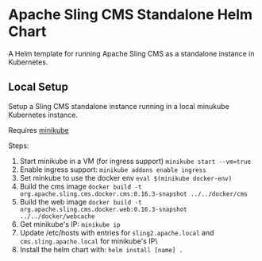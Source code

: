 <!--/*~~~~~~~~~~~~~~~~~~~~~~~~~~~~~~~~~~~~~~~~~~~~~~~~~~~~~~~~~~~~~~~~~~~~~~~~~~
  ~ Licensed to the Apache Software Foundation (ASF) under one
  ~ or more contributor license agreements.  See the NOTICE file
  ~ distributed with this work for additional information
  ~ regarding copyright ownership.  The ASF licenses this file
  ~ to you under the Apache License, Version 2.0 (the
  ~ "License"); you may not use this file except in compliance
  ~ with the License.  You may obtain a copy of the License at
  ~
  ~   http://www.apache.org/licenses/LICENSE-2.0
  ~
  ~ Unless required by applicable law or agreed to in writing,
  ~ software distributed under the License is distributed on an
  ~ "AS IS" BASIS, WITHOUT WARRANTIES OR CONDITIONS OF ANY
  ~ KIND, either express or implied.  See the License for the
  ~ specific language governing permissions and limitations
  ~ under the License.
  ~~~~~~~~~~~~~~~~~~~~~~~~~~~~~~~~~~~~~~~~~~~~~~~~~~~~~~~~~~~~~~~~~~~~~~~~~*/-->

# Apache Sling CMS Standalone Helm Chart

A Helm template for running Apache Sling CMS as a standalone instance in Kubernetes.

## Local Setup

Setup a Sling CMS standalone instance running in a local minukube Kubernetes instance. 

Requires [minikube](https://minikube.sigs.k8s.io/docs/start/)

Steps: 

 1. Start minikube in a VM (for ingress support) `minikube start --vm=true`
 2. Enable ingress support: `minikube addons enable ingress`
 3. Set minkube to use the docker env `eval $(minikube docker-env)`
 4. Build the cms image `docker build -t org.apache.sling.cms.docker.cms:0.16.3-snapshot ../../docker/cms`
 5. Build the web image `docker build -t org.apache.sling.cms.docker.web:0.16.3-snapshot ../../docker/webcache`
 6. Get minikube's IP: `minikube ip`
 7. Update /etc/hosts with entries for `sling2.apache.local` and `cms.sling.apache.local` for minikube's IP\
 8. Install the helm chart with: `helm install [name] .`
